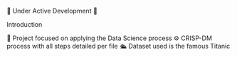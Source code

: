 
🚧 Under Active Development 🚧

Introduction

🎲 Project focused on applying the Data Science process
⚙️ CRISP-DM process with all steps detailed per file
🛳️ Dataset used is the famous Titanic
